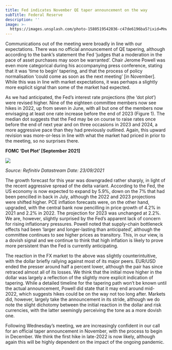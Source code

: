 ```yaml
---
title: Fed indicates November QE taper announcement on the way
subTitle: Federal Reserve
description: ''
image: >-
  https://images.unsplash.com/photo-1580519542036-c47de6196ba5?ixid=MnwxMjA3fDB8MHxwaG90by1wYWdlfHx8fGVufDB8fHx8&ixlib=rb-1.2.1&auto=format&fit=crop&w=3151&q=80
---
```

Communications out of the meeting were broadly in line with our expectations. There was no official announcement of QE tapering, although according to the bank’s statement the Fed ‘judges that a moderation in the pace of asset purchases may soon be warranted’. Chair Jerome Powell was even more categorical during his accompanying press conference, stating that it was ‘time to begin’ tapering, and that the process of policy normalisation ‘could come as soon as the next meeting’ \[in November\]. While this was in line with market expectations, it was perhaps a slightly more explicit signal than some of the market had expected.

As we had anticipated, the Fed’s interest rate projections (the ‘dot plot’) were revised higher. Nine of the eighteen committee members now see hikes in 2022, up from seven in June, with all but one of the members now envisaging at least one rate increase before the end of 2023 (Figure 1). The median dot suggests that the Fed may be on course to raise rates once before the end of next year and on three occasions in 2023 and 2024, a more aggressive pace than they had previously outlined. Again, this upward revision was more-or-less in line with what the market had priced in prior to the meeting, so no surprises there.

**FOMC ‘Dot Plot’ \[September 2021\]**

![](https://ebury.com/wp-content/uploads/2021/09/fomc.png)

_Source: Refinitiv Datastream Date: 23/09/2021_

The growth forecast for this year was downgraded rather sharply, in light of the recent aggressive spread of the delta variant. According to the Fed, the US economy is now expected to expand by 5.9%, down on the 7% that had been pencilled in back in July, although the 2022 and 2023 projections were shifted higher. PCE inflation forecasts were, on the other hand, upgraded, with the central bank now pencilling in price growth of 4.2% in 2021 and 2.2% in 2022. The projection for 2023 was unchanged at 2.2%. We are, however, slightly surprised by the Fed’s apparent lack of concern for rising inflationary pressures. Powell noted that supply-chain bottleneck effects had been ‘larger and longer-lasting than anticipated’, although the committee continues to see higher prices as transitory. This, in our view, is a dovish signal and we continue to think that high inflation is likely to prove more persistent than the Fed is currently anticipating.

The reaction in the FX market to the above was slightly counterintuitive, with the dollar briefly rallying against most of its major peers. EUR/USD ended the presser around half a percent lower, although the pair has since retraced almost all of its losses. We think that the initial move higher in the dollar was largely a reflection of the slightly more explicit indication of tapering. While a detailed timeline for the tapering path won’t be known until the actual announcement, Powell did state that it may end around mid-2022, which suggests hikes could be on the way not too long after. Markets did, however, largely take the announcement in its stride, although we do note the slight dichotomy between the initial reaction in the dollar and risk currencies, with the latter seemingly perceiving the tone as a more dovish one.

Following Wednesday’s meeting, we are increasingly confident in our call for an official taper announcement in November, with the process to begin in December. We think the first hike in late-2022 is now likely, although again this will be highly dependent on the impact of the ongoing pandemic.
